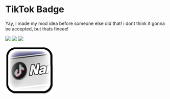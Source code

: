 # TikTok Badge
Yay, i made my mod idea before someone else did that!
i dont think it gonna be accepted, but thats fineee!

<img src="https://img.shields.io/github/downloads/noxygalaxy/tiktok-badge/total?style=for-the-badge" style="text-align: center;"></img>
<a href="https://discord.gg/yvvJW2z9zB" style="text-align: center;"><img src="https://dcbadge.limes.pink/api/server/yvvJW2z9zB"></img></a>
<img src="https://img.shields.io/github/created-at/noxygalaxy/tiktok-badge?style=for-the-badge" style="text-align: center;"></img>

<img src="logo.png" width="150" alt="the mod's logo" />
